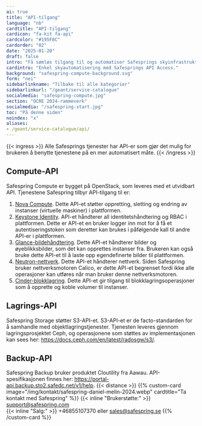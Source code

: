 ```yaml
---
ai: true
title: "API-tilgang"
language: "nb"
cardtitle: "API-tilgang"
cardicon: "fa-kit fa-api"
cardcolor: "#195F8C"
cardorder: "02"
date: "2025-01-20"
draft: false
intro: "Få sømløs tilgang til og automatiser Safesprings skyinfrastruktur via våre omfattende API-er, som muliggjør full kontroll over compute-, lagrings- og backup-tjenester."
cardintro: "Enkel skyautomatisering med Safesprings API Access."
background: "safespring-compute-background.svg"
form: "nei"
sidebarlinkname: "Tilbake til alle kategorier"
sidebarlinkurl: "/geant/service-catalogue"
socialmedia: "safespring-compute.jpg"
section: "OCRE 2024-rammeverk"
socialmedia: "/safespring-start.jpg"
toc: "På denne siden"
noindex: "x"
aliases:
- /geant/service-catalogue/api/
---
```

{{< ingress >}}
Alle Safesprings tjenester har API-er som gjør det mulig for brukeren å benytte tjenestene på en mer automatisert måte.
{{< /ingress >}}

## Compute-API

Safespring Compute er bygget på OpenStack, som leveres med et utvidbart API. Tjenestene Safespring tilbyr API-tilgang til er:

1. [Nova Compute](https://docs.openstack.org/api-ref/compute/). Dette API-et støtter oppretting, sletting og endring av instanser (virtuelle maskiner) i plattformen.
2. [Keystone Identity](https://docs.openstack.org/api-ref/identity/v3/). API-et håndterer all identitetshåndtering og RBAC i plattformen. Dette er API-et en bruker logger inn mot for å få et autentiseringstoken som deretter kan brukes i påfølgende kall til andre API-er i plattformen.
3. [Glance-bildehåndtering](https://docs.openstack.org/api-ref/image/v2/). Dette API-et håndterer bilder og øyeblikksbilder, som det kan opprettes instanser fra. Brukeren kan også bruke dette API-et til å laste opp egendefinerte bilder til plattformen.
4. [Neutron-nettverk](https://docs.openstack.org/api-ref/network/v2/). Dette API-et håndterer nettverk. Siden Safespring bruker nettverksmotoren Calico, er dette API-et begrenset fordi ikke alle operasjoner kan utføres når man bruker denne nettverksmotoren.
5. [Cinder-blokklagring](https://docs.openstack.org/api-ref/block-storage/v3/). Dette API-et gir tilgang til blokklagringsoperasjoner som å opprette og koble volumer til instanser.

## Lagrings-API

Safespring Storage støtter S3-API-et. S3-API-et er de facto-standarden for å samhandle med objektlagringstjenester. Tjenesten leveres gjennom lagringsprosjektet Ceph, og operasjonene som støttes av implementasjonen kan sees her: https://docs.ceph.com/en/latest/radosgw/s3/.

## Backup-API

Safespring Backup bruker produktet Cloutility fra Aawau. API-spesifikasjonen finnes her: https://portal-api.backup.sto2.safedc.net/v1/help.
{{< distance >}}
{{% custom-card image="/img/kontakt/safespring-daniel-melin-2024.webp" cardtitle="Ta kontakt med Safespring" %}}
{{< inline "Brukerstøtte:" >}} support@safespring.com  
{{< inline "Salg:" >}} +46855107370 eller sales@safespring.se
{{% /custom-card %}}